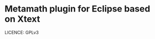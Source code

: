 Metamath plugin for Eclipse based on Xtext
==========================================

LICENCE: GPLv3
